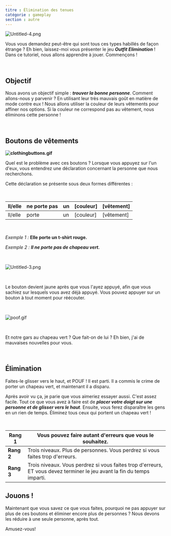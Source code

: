 ```yaml
---
titre : Élimination des tenues
catégorie : gameplay
section : autre
---
```

![Untitled-4.png](https://help.Studycat.com/hc/article_attachments/34921324100889)

Vous vous demandez peut-être qui sont tous ces types habillés de façon étrange ? Eh bien, laissez-moi vous présenter le jeu ***Outfit Elimination*** ! Dans ce tutoriel, nous allons apprendre à jouer. Commençons !

 

## **Objectif**

Nous avons un objectif simple : ***trouver la bonne personne***. Comment allons-nous y parvenir ? En utilisant leur très mauvais goût en matière de mode contre eux ! Nous allons utiliser la couleur de leurs vêtements pour affiner nos options. Si la couleur ne correspond pas au vêtement, nous éliminons cette personne !

 

## **Boutons de vêtements**

**![clothingbuttons.gif](https://help.Studycat.com/hc/article_attachments/34921310348441)**

Quel est le problème avec ces boutons ? Lorsque vous appuyez sur l'un d'eux, vous entendrez une déclaration concernant la personne que nous recherchons.

Cette déclaration se présente sous deux formes différentes :

 

| Il/elle | ne porte pas | un | \[couleur] | \[vêtement] |
| --- | --- | --- | --- | --- |
| Il/elle | porte | un | \[couleur] | \[vêtement] |

 

*Exemple 1 :* **Elle porte un t-shirt rouge.**

*Exemple 2 :* ***Il ne porte pas de chapeau vert.***

 

![Untitled-3.png](https://help.Studycat.com/hc/article_attachments/34921324104985)  

 

Le bouton devient jaune après que vous l'ayez appuyé, afin que vous sachiez sur lesquels vous avez déjà appuyé. Vous pouvez appuyer sur un bouton à tout moment pour réécouter. 

 

![poof.gif](https://help.Studycat.com/hc/article_attachments/34921324114329)

 

Et notre gars au chapeau vert ? Que fait-on de lui ? Eh bien, j'ai de mauvaises nouvelles pour vous.

 

## **Élimination**

Faites-le glisser vers le haut, et POUF ! Il est parti. Il a commis le crime de porter un chapeau vert, et maintenant il a disparu.

Après avoir vu ça, je parie que vous aimeriez essayer aussi. C'est assez facile. Tout ce que vous avez à faire est de ***placer votre doigt sur une personne et de glisser vers le haut***. Ensuite, vous ferez disparaître les gens en un rien de temps. Éliminez tous ceux qui portent un chapeau vert !

 

| **Rang 1** | Vous pouvez faire autant d'erreurs que vous le souhaitez. |
| --- | --- |
| **Rang 2** | Trois niveaux. Plus de personnes. Vous perdrez si vous faites trop d'erreurs. |
| **Rang 3** | Trois niveaux. Vous perdrez si vous faites trop d'erreurs, ET vous devez terminer le jeu avant la fin du temps imparti. |

## 

## **Jouons !**

Maintenant que vous savez ce que vous faites, pourquoi ne pas appuyer sur plus de ces boutons et éliminer encore plus de personnes ? Nous devons les réduire à une seule personne, après tout.

Amusez-vous!